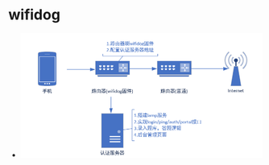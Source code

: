 # wifidog
* ![wifi认证服务](https://github.com/dragonflylxp/wifidog/blob/master/wifi%E8%AE%A4%E8%AF%81.png)
